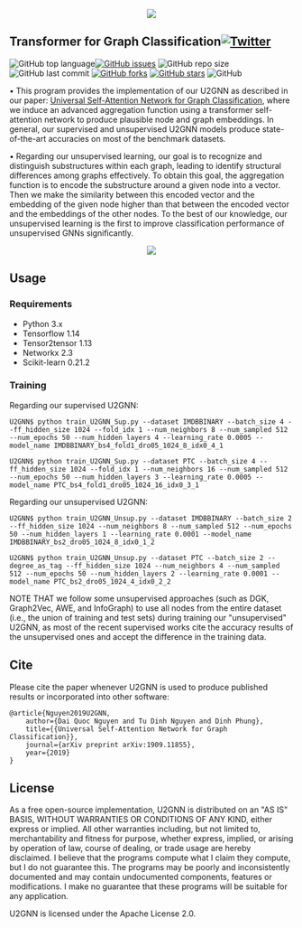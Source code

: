 <p align="center">
	<img src="https://github.com/daiquocnguyen/U2GNN/blob/master/u2gnn_logo.png">
</p>

## Transformer for Graph Classification<a href="https://twitter.com/intent/tweet?text=Wow:&url=https%3A%2F%2Fgithub.com%2Fdaiquocnguyen%2FU2GNN%2Fblob%2Fmaster%2FREADME.md"><img alt="Twitter" src="https://img.shields.io/twitter/url?style=social&url=https%3A%2F%2Ftwitter.com%2Fdaiquocng"></a>

<img alt="GitHub top language" src="https://img.shields.io/github/languages/top/daiquocnguyen/U2GNN"><a href="https://github.com/daiquocnguyen/U2GNN/issues"><img alt="GitHub issues" src="https://img.shields.io/github/issues/daiquocnguyen/U2GNN"></a>
<img alt="GitHub repo size" src="https://img.shields.io/github/repo-size/daiquocnguyen/U2GNN">
<img alt="GitHub last commit" src="https://img.shields.io/github/last-commit/daiquocnguyen/U2GNN">
<a href="https://github.com/daiquocnguyen/U2GNN/network"><img alt="GitHub forks" src="https://img.shields.io/github/forks/daiquocnguyen/U2GNN"></a>
<a href="https://github.com/daiquocnguyen/U2GNN/stargazers"><img alt="GitHub stars" src="https://img.shields.io/github/stars/daiquocnguyen/U2GNN"></a>
<img alt="GitHub" src="https://img.shields.io/github/license/daiquocnguyen/U2GNN">

• This program provides the implementation of our U2GNN as described in our paper: [Universal Self-Attention Network for Graph Classification](https://arxiv.org/abs/1909.11855), where we induce an advanced aggregation function using a transformer self-attention network to produce plausible node and graph embeddings. In general, our supervised and unsupervised U2GNN models produce state-of-the-art accuracies on most of the benchmark datasets. 

• Regarding our unsupervised learning, our goal is to recognize and distinguish substructures within each graph, leading to identify structural differences among graphs effectively. To obtain this goal, the aggregation function is to encode the substructure around a given node into a vector. Then we make the similarity between this encoded vector and the embedding of the given node higher than that between the encoded vector and the embeddings of the other nodes. To the best of our knowledge, our unsupervised learning is the first to improve classification performance of unsupervised GNNs significantly.

<p align="center">
	<img src="https://github.com/daiquocnguyen/U2GNN/blob/master/U2GNN.png">
</p>

## Usage

### Requirements
- Python 	3.x
- Tensorflow 	1.14
- Tensor2tensor 1.13
- Networkx 	2.3
- Scikit-learn	0.21.2

### Training

Regarding our supervised U2GNN:

	U2GNN$ python train_U2GNN_Sup.py --dataset IMDBBINARY --batch_size 4 --ff_hidden_size 1024 --fold_idx 1 --num_neighbors 8 --num_sampled 512 --num_epochs 50 --num_hidden_layers 4 --learning_rate 0.0005 --model_name IMDBBINARY_bs4_fold1_dro05_1024_8_idx0_4_1
	
	U2GNN$ python train_U2GNN_Sup.py --dataset PTC --batch_size 4 --ff_hidden_size 1024 --fold_idx 1 --num_neighbors 16 --num_sampled 512 --num_epochs 50 --num_hidden_layers 3 --learning_rate 0.0005 --model_name PTC_bs4_fold1_dro05_1024_16_idx0_3_1

Regarding our unsupervised U2GNN:

	U2GNN$ python train_U2GNN_Unsup.py --dataset IMDBBINARY --batch_size 2 --ff_hidden_size 1024 --num_neighbors 8 --num_sampled 512 --num_epochs 50 --num_hidden_layers 1 --learning_rate 0.0001 --model_name IMDBBINARY_bs2_dro05_1024_8_idx0_1_2
	
	U2GNN$ python train_U2GNN_Unsup.py --dataset PTC --batch_size 2 --degree_as_tag --ff_hidden_size 1024 --num_neighbors 4 --num_sampled 512 --num_epochs 50 --num_hidden_layers 2 --learning_rate 0.0001 --model_name PTC_bs2_dro05_1024_4_idx0_2_2

NOTE THAT we follow some unsupervised approaches (such as DGK, Graph2Vec, AWE, and InfoGraph) to use all nodes from the entire dataset (i.e., the union of training and test sets) during training our "unsupervised" U2GNN, as most of the recent supervised works cite the accuracy results of the unsupervised ones and accept the difference in the training data.

## Cite  
Please cite the paper whenever U2GNN is used to produce published results or incorporated into other software:

	@article{Nguyen2019U2GNN,
		author={Dai Quoc Nguyen and Tu Dinh Nguyen and Dinh Phung},
		title={{Universal Self-Attention Network for Graph Classification}},
		journal={arXiv preprint arXiv:1909.11855},
		year={2019}
	}

## License
As a free open-source implementation, U2GNN is distributed on an "AS IS" BASIS, WITHOUT WARRANTIES OR CONDITIONS OF ANY KIND, either express or implied. All other warranties including, but not limited to, merchantability and fitness for purpose, whether express, implied, or arising by operation of law, course of dealing, or trade usage are hereby disclaimed. I believe that the programs compute what I claim they compute, but I do not guarantee this. The programs may be poorly and inconsistently documented and may contain undocumented components, features or modifications. I make no guarantee that these programs will be suitable for any application.

U2GNN is licensed under the Apache License 2.0.
